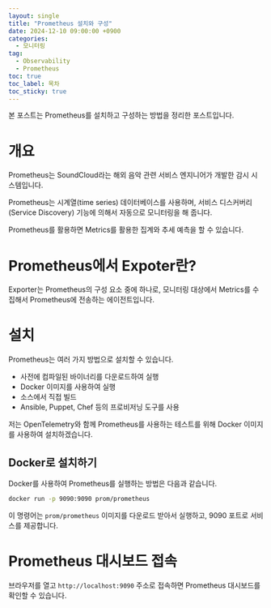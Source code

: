 ```yaml
---
layout: single
title: "Prometheus 설치와 구성"
date: 2024-12-10 09:00:00 +0900
categories: 
  - 모니터링
tag: 
  - Observability
  - Prometheus
toc: true
toc_label: 목차
toc_sticky: true
---
```


본 포스트는 Prometheus를 설치하고 구성하는 방법을 정리한 포스트입니다.

# 개요

Prometheus는 SoundCloud라는 해외 음악 관련 서비스 엔지니어가 개발한 감시 시스템입니다.

Prometheus는 시계열(time series) 데이터베이스를 사용하며, 서비스 디스커버리(Service Discovery) 기능에 의해서 자동으로 모니터링을 해 줍니다.

Prometheus를 활용하면 Metrics를 활용한 집계와 추세 예측을 할 수 있습니다.

# Prometheus에서 Expoter란?

Exporter는 Prometheus의 구성 요소 중에 하나로, 모니터링 대상에서 Metrics를 수집해서 Prometheus에 전송하는 에이전트입니다.

# 설치

Prometheus는 여러 가지 방법으로 설치할 수 있습니다.

* 사전에 컴파일된 바이너리를 다운로드하여 실행
* Docker 이미지를 사용하여 실행
* 소스에서 직접 빌드
* Ansible, Puppet, Chef 등의 프로비저닝 도구를 사용

저는 OpenTelemetry와 함께 Prometheus를 사용하는 테스트를 위해 Docker 이미지를 사용하여 설치하겠습니다.

## Docker로 설치하기

Docker를 사용하여 Prometheus를 실행하는 방법은 다음과 같습니다.

```bash
docker run -p 9090:9090 prom/prometheus
```

이 명령어는 `prom/prometheus` 이미지를 다운로드 받아서 실행하고, 9090 포트로 서비스를 제공합니다.

# Prometheus 대시보드 접속

브라우저를 열고 `http://localhost:9090` 주소로 접속하면 Prometheus 대시보드를 확인할 수 있습니다.
